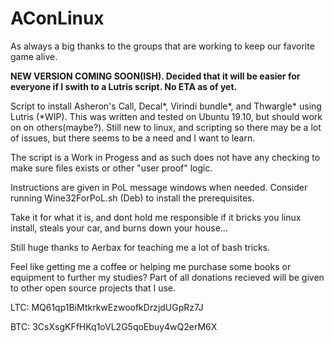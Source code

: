 # AConLinux
As always a big thanks to the groups that are working to keep our favorite game alive.

**NEW VERSION COMING SOON(ISH). Decided that it will be easier for everyone if I swith to a Lutris script. No ETA as of yet.**

Script to install Asheron's Call, Decal*, Virindi bundle*, and Thwargle* using Lutris (*WIP). This was written and tested on Ubuntu 19.10, but should work on on others(maybe?). Still new to linux, and scripting so there may be a lot of issues, but there seems to be a need and I want to learn.

The script is a Work in Progess and as such does not have any checking to make sure files exists or other "user proof" logic.

Instructions are given in PoL message windows when needed. Consider running Wine32ForPoL.sh (Deb) to install the prerequisites.

Take it for what it is, and dont hold me responsible if it bricks you linux install, steals your car, and burns down your house...


Still huge thanks to Aerbax for teaching me a lot of bash tricks.


Feel like getting me a coffee or helping me purchase some books or equipment to further my studies? Part of all donations recieved will be given to other open source projects that I use.

LTC: MQ61qp1BiMtkrkwEzwoofkDrzjdUGpRz7J

BTC: 3CsXsgKFfHKq1oVL2G5qoEbuy4wQ2erM6X
